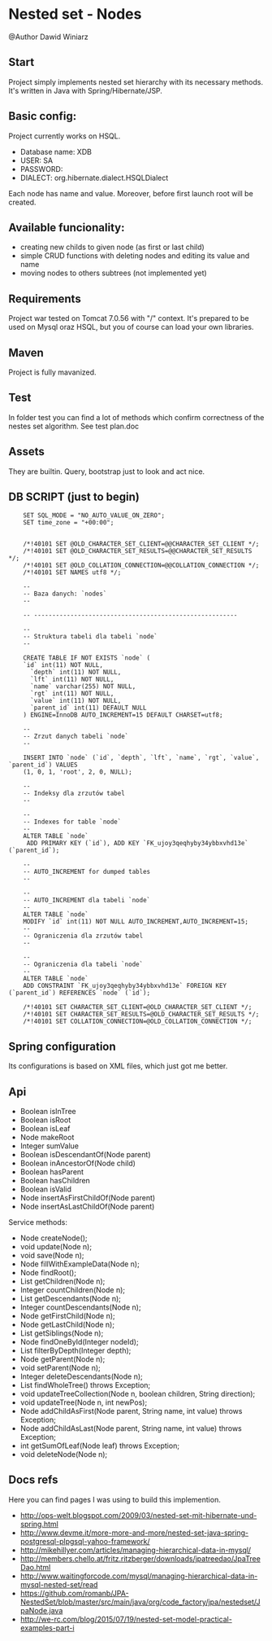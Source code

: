 # Nested set - Nodes
@Author Dawid Winiarz


## Start
Project simply implements nested set hierarchy with its necessary methods.
It's written in Java with Spring/Hibernate/JSP.


## Basic config:
Project currently works on HSQL.
 -   Database name: XDB
 -   USER: SA
 -   PASSWORD:
 -   DIALECT: org.hibernate.dialect.HSQLDialect


Each node has name and value. Moreover, before first launch root will be created.

## Available funcionality:
- creating new childs to given node (as first or last child)
- simple CRUD functions with deleting nodes and editing its value and name
- moving nodes to others subtrees (not implemented yet)
    
## Requirements
Project war tested on Tomcat 7.0.56 with "/" context.
It's prepared to be used on Mysql oraz HSQL, but you of course can load your own libraries.

## Maven
Project is fully mavanized.

## Test
In folder test you can find a lot of methods which confirm correctness of the nestes set algorithm. See test plan.doc

## Assets
They are builtin. Query, bootstrap just to look and act nice.

## DB SCRIPT (just to begin)
        SET SQL_MODE = "NO_AUTO_VALUE_ON_ZERO";
        SET time_zone = "+00:00";


        /*!40101 SET @OLD_CHARACTER_SET_CLIENT=@@CHARACTER_SET_CLIENT */;
        /*!40101 SET @OLD_CHARACTER_SET_RESULTS=@@CHARACTER_SET_RESULTS */;
        /*!40101 SET @OLD_COLLATION_CONNECTION=@@COLLATION_CONNECTION */;
        /*!40101 SET NAMES utf8 */;

        --
        -- Baza danych: `nodes`
        --

        -- --------------------------------------------------------

        --
        -- Struktura tabeli dla tabeli `node`
        --

        CREATE TABLE IF NOT EXISTS `node` (
        `id` int(11) NOT NULL,
          `depth` int(11) NOT NULL,
          `lft` int(11) NOT NULL,
          `name` varchar(255) NOT NULL,
          `rgt` int(11) NOT NULL,
          `value` int(11) NOT NULL,
          `parent_id` int(11) DEFAULT NULL
        ) ENGINE=InnoDB AUTO_INCREMENT=15 DEFAULT CHARSET=utf8;

        --
        -- Zrzut danych tabeli `node`
        --

        INSERT INTO `node` (`id`, `depth`, `lft`, `name`, `rgt`, `value`, `parent_id`) VALUES
        (1, 0, 1, 'root', 2, 0, NULL);

        --
        -- Indeksy dla zrzutów tabel
        --

        --
        -- Indexes for table `node`
        --
        ALTER TABLE `node`
         ADD PRIMARY KEY (`id`), ADD KEY `FK_ujoy3qeqhyby34ybbxvhd13e` (`parent_id`);

        --
        -- AUTO_INCREMENT for dumped tables
        --

        --
        -- AUTO_INCREMENT dla tabeli `node`
        --
        ALTER TABLE `node`
        MODIFY `id` int(11) NOT NULL AUTO_INCREMENT,AUTO_INCREMENT=15;
        --
        -- Ograniczenia dla zrzutów tabel
        --

        --
        -- Ograniczenia dla tabeli `node`
        --
        ALTER TABLE `node`
        ADD CONSTRAINT `FK_ujoy3qeqhyby34ybbxvhd13e` FOREIGN KEY (`parent_id`) REFERENCES `node` (`id`);

        /*!40101 SET CHARACTER_SET_CLIENT=@OLD_CHARACTER_SET_CLIENT */;
        /*!40101 SET CHARACTER_SET_RESULTS=@OLD_CHARACTER_SET_RESULTS */;
        /*!40101 SET COLLATION_CONNECTION=@OLD_COLLATION_CONNECTION */;


## Spring configuration
Its configurations is based on XML files, which just got me better.

## Api
- Boolean isInTree
- Boolean isRoot
- Boolean isLeaf
- Node makeRoot
- Integer sumValue
- Boolean isDescendantOf(Node parent)
- Boolean inAncestorOf(Node child)
- Boolean hasParent
- Boolean hasChildren
- Boolean isValid
- Node insertAsFirstChildOf(Node parent)
- Node insertAsLastChildOf(Node parent) 

Service methods: 
- Node createNode();
- void update(Node n);
- void save(Node n);
- Node fillWithExampleData(Node n);
- Node findRoot();
- List<Node> getChildren(Node n);
- Integer countChildren(Node n);
- List<Node> getDescendants(Node n);
- Integer countDescendants(Node n);
- Node getFirstChild(Node n);
- Node getLastChild(Node n);
- List<Node> getSiblings(Node n);
- Node findOneById(Integer nodeId);
- List<Node> filterByDepth(Integer depth);
- Node getParent(Node n);
- void setParent(Node n);
- Integer deleteDescendants(Node n);
- List<Node> findWholeTree() throws Exception;
- void updateTreeCollection(Node n, boolean children, String direction);
- void updateTree(Node n, int newPos);
- Node addChildAsFirst(Node parent, String name, int value) throws Exception;
- Node addChildAsLast(Node parent, String name, int value) throws Exception;
- int getSumOfLeaf(Node leaf) throws Exception;
- void deleteNode(Node n);



## Docs refs
Here you can find pages I was using to build this implemention.
- http://ops-welt.blogspot.com/2009/03/nested-set-mit-hibernate-und-spring.html
- http://www.devme.it/more-more-and-more/nested-set-java-spring-postgresql-plpgsql-yahoo-framework/
- http://mikehillyer.com/articles/managing-hierarchical-data-in-mysql/
- http://members.chello.at/fritz.ritzberger/downloads/jpatreedao/JpaTreeDao.html
- http://www.waitingforcode.com/mysql/managing-hierarchical-data-in-mysql-nested-set/read
- https://github.com/romanb/JPA-NestedSet/blob/master/src/main/java/org/code_factory/jpa/nestedset/JpaNode.java
- http://we-rc.com/blog/2015/07/19/nested-set-model-practical-examples-part-i